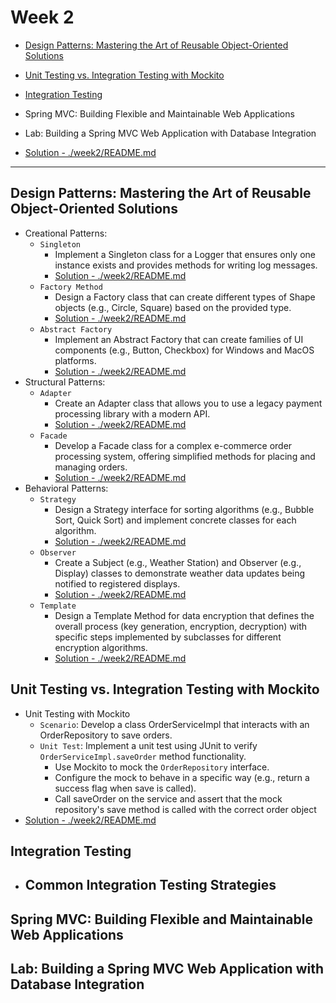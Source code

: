 # Week 2
- [Design Patterns: Mastering the Art of Reusable Object-Oriented Solutions](#design-patterns-mastering-the-art-of-reusable-object-oriented-solutions)
- [Unit Testing vs. Integration Testing with Mockito](#unit-testing-vs-integration-testing-with-mockito)
- [Integration Testing](#integration-testing)
- Spring MVC: Building Flexible and Maintainable Web Applications
- Lab: Building a Spring MVC Web Application with Database Integration

- [Solution - ./week2/README.md ](./week2/README.md)

---

## Design Patterns: Mastering the Art of Reusable Object-Oriented Solutions 
- Creational Patterns:
    - `Singleton`
        - Implement a Singleton class for a Logger that ensures only one instance exists and provides methods for writing log messages.
        - [Solution - ./week2/README.md ](./week2/README.md)
    - `Factory Method`
        - Design a Factory class that can create different types of Shape objects (e.g., Circle, Square) based on the provided type.
        - [Solution - ./week2/README.md ](./week2/README.md)
    - `Abstract Factory`
        - Implement an Abstract Factory that can create families of UI components (e.g., Button, Checkbox) for Windows and MacOS platforms.
        - [Solution - ./week2/README.md ](./week2/README.md)
- Structural Patterns:
    - `Adapter`
        - Create an Adapter class that allows you to use a legacy payment processing library with a modern API.
        - [Solution - ./week2/README.md ](./week2/README.md)
    - `Facade`
        - Develop a Facade class for a complex e-commerce order processing system, offering simplified methods for placing and managing orders.
        - [Solution - ./week2/README.md ](./week2/README.md)
- Behavioral Patterns:
    - `Strategy`
        - Design a Strategy interface for sorting algorithms (e.g., Bubble Sort, Quick Sort) and implement concrete classes for each algorithm.
        - [Solution - ./week2/README.md ](./week2/README.md)
    - `Observer`
        - Create a Subject (e.g., Weather Station) and Observer (e.g., Display) classes to demonstrate weather data updates being notified to registered displays.
        - [Solution - ./week2/README.md ](./week2/README.md)
    - `Template`
        - Design a Template Method for data encryption that defines the overall process (key generation, encryption, decryption) with specific steps implemented by subclasses for different encryption algorithms.
        - [Solution - ./week2/README.md ](./week2/README.md)


## Unit Testing vs. Integration Testing with Mockito
-  Unit Testing with Mockito
    - `Scenario`: Develop a class OrderServiceImpl that interacts with an OrderRepository to save orders.
    - `Unit Test`: Implement a unit test using JUnit to verify `OrderServiceImpl.saveOrder` method functionality.
        - Use Mockito to mock the `OrderRepository` interface.
        - Configure the mock to behave in a specific way (e.g., return a success flag when save is called).
        - Call saveOrder on the service and assert that the mock repository's save method is called with the correct order object
- [Solution - ./week2/README.md ](./week2/README.md)


## Integration Testing
- Common Integration Testing Strategies
    - 

## Spring MVC: Building Flexible and Maintainable Web Applications

## Lab: Building a Spring MVC Web Application with Database Integration
